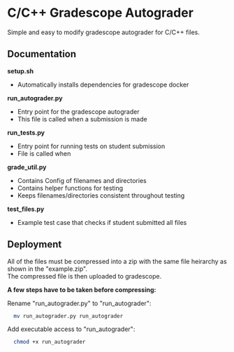 # C/C++ Gradescope Autograder
Simple and easy to modify gradescope autograder for C/C++ files.  

## Documentation
**setup.sh**  
* Automatically installs dependencies for gradescope docker

**run_autograder.py**
* Entry point for the gradescope autograder
* This file is called when a submission is made

**run_tests.py**
* Entry point for running tests on student submission
* File is called when 

**grade_util.py**
* Contains Config of filenames and directories
* Contains helper functions for testing
* Keeps filenames/directories consistent throughout testing

**test_files.py**
* Example test case that checks if student submitted all files 


## Deployment
All of the files must be compressed into a zip with the same file heirarchy as shown in the "example.zip".  
The compressed file is then uploaded to gradescope.

**A few steps have to be taken before compressing:**

Rename "run_autograder.py" to "run_autograder":
```bash
  mv run_autograder.py run_autograder
```

Add executable access to "run_autograder":
```bash
  chmod +x run_autograder
```

